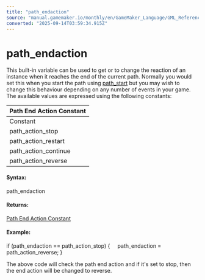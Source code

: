```yaml
---
title: "path_endaction"
source: "manual.gamemaker.io/monthly/en/GameMaker_Language/GML_Reference/Asset_Management/Paths/Path_Variables/path_endaction.htm"
converted: "2025-09-14T03:59:34.915Z"
---
```


# path\_endaction

This built-in variable can be used to get or to change the reaction of an instance when it reaches the end of the current path. Normally you would set this when you start the path using [path\_start](../path_start.md) but you may wish to change this behaviour depending on any number of events in your game. The available values are expressed using the following constants:

| Path End Action Constant |
| --- |
| Constant | Description |
| path_action_stop | Stop the path |
| path_action_restart | Continue from start position, jumping to the start if the path is not closed |
| path_action_continue | Start the path again from the current position |
| path_action_reverse | Reverse the speed of the path (run the path in reverse) |

#### Syntax:

path\_endaction

#### Returns:

[Path End Action Constant](path_endaction.md)

#### Example:

if (path\_endaction == path\_action\_stop)
{
    path\_endaction = path\_action\_reverse;
}

The above code will check the path end action and if it's set to stop, then the end action will be changed to reverse.